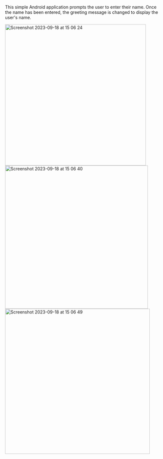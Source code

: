 This simple Android application prompts the user to enter their name. Once the name has been entered, the greeting message is changed to display the user's name.

<img width="461" alt="Screenshot 2023-09-18 at 15 06 24" src="https://github.com/pyann1/HelloWorldLab/assets/113358726/6423ccb4-04dc-4400-b15f-377e6e8aa01f">
<img width="468" alt="Screenshot 2023-09-18 at 15 06 40" src="https://github.com/pyann1/HelloWorldLab/assets/113358726/8046d6da-0809-4c3a-afea-5b5ae648e298">
<img width="474" alt="Screenshot 2023-09-18 at 15 06 49" src="https://github.com/pyann1/HelloWorldLab/assets/113358726/6a6272d8-3fa0-4bad-bd80-8f604f706a72">
